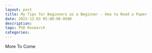 ```yaml
---
layout: post
title: My Tips for Beginners as a Beginner - How to Read a Paper
date: 2022-12-03 05:00:00-0500
description:
tags: PhD Research
categories:
---
```


More To Come
